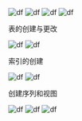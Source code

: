 
![df](asd/1.png)
![df](asd/2.png)
![df](asd/3.png)
![df](asd/4.png)  
  
  表的创建与更改  

![df](asd/5.png)
![df](asd/6.png)  
   
   索引的创建 
  
![df](asd/7.png)
![df](asd/8.png)
  
  创建序列和视图  
  
![df](asd/9.png)
![df](asd/10.png)
![df](asd/11.png)
